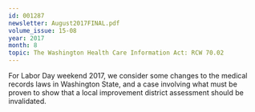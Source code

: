 ```yaml
---
id: 001287
newsletter: August2017FINAL.pdf
volume_issue: 15-08
year: 2017
month: 8
topic: The Washington Health Care Information Act: RCW 70.02
---
```


For Labor Day weekend 2017, we consider some changes to the medical records laws in Washington State, and a case involving what must be proven to show that a local improvement district assessment should be invalidated.